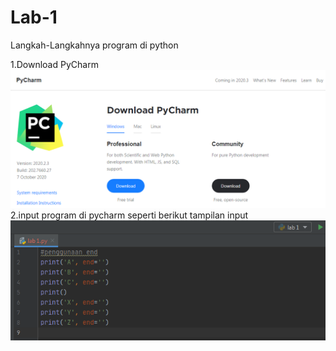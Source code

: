 # Lab-1

Langkah-Langkahnya
program di python

1.Download PyCharm
![screen1](/gambar/screen1.png)
2.input program di pycharm seperti berikut
tampilan input
![screen2](/gambar/screen2.png)